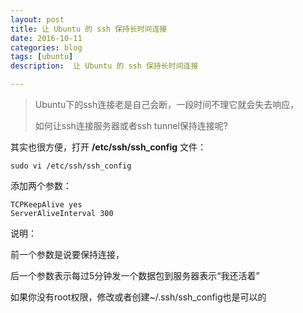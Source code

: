 ```yaml
---
layout: post
title: 让 Ubuntu 的 ssh 保持长时间连接
date: 2016-10-11
categories: blog
tags: [ubuntu]
description:  让 Ubuntu 的 ssh 保持长时间连接

---
```


> Ubuntu下的ssh连接老是自己会断，一段时间不理它就会失去响应，
> 
> 如何让ssh连接服务器或者ssh tunnel保持连接呢?

其实也很方便，打开 **/etc/ssh/ssh_config** 文件：

`sudo vi /etc/ssh/ssh_config`

添加两个参数：

    TCPKeepAlive yes
    ServerAliveInterval 300

说明：

前一个参数是说要保持连接，

后一个参数表示每过5分钟发一个数据包到服务器表示“我还活着”

如果你没有root权限，修改或者创建~/.ssh/ssh_config也是可以的
 